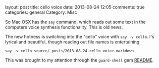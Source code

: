 layout: post
title: cello voice
date: 2013-08-24 12:05
comments: true
categories: general
Category: Misc

So Mac OSX has the `say` command, which reads out some text in the computers voice synthesis functionality. This is old news.

The new hotness is switching into the "cello" voice with `say -v cello`. I's lyrical and beautiful, though reading out file names is entertaining:

```
say -v cello source/_posts/2013-08-24-cello-voice.markdown
```


This was brought to my attention through the `guard-shell` gem [README](https://github.com/guard/guard-shell#saying-the-name-of-the-file-you-changed-and-displaying-a-notification).
